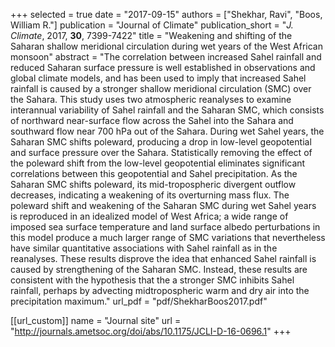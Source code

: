 +++
selected = true
date = "2017-09-15"
authors = ["Shekhar, Ravi", "Boos, William R."]
publication = "Journal of Climate"
publication_short = "*J. Climate*, 2017, **30**, 7399-7422"
title = "Weakening and shifting of the Saharan shallow meridional circulation during wet years of the West African monsoon"
abstract = "The correlation between increased Sahel rainfall and reduced Saharan surface pressure is well established in observations and global climate models, and has been used to imply that increased Sahel rainfall is caused by a stronger shallow meridional circulation (SMC) over the Sahara. This study uses two atmospheric reanalyses to examine interannual variability of Sahel rainfall and the Saharan SMC, which consists of northward near-surface flow across the Sahel into the Sahara and southward flow near 700 hPa out of the Sahara. During wet Sahel years, the Saharan SMC shifts poleward, producing a drop in low-level geopotential and surface pressure over the Sahara. Statistically removing the effect of the poleward shift from the low-level geopotential eliminates significant correlations between this geopotential and Sahel precipitation. As the Saharan SMC shifts poleward, its mid-tropospheric divergent outflow decreases, indicating a weakening of its overturning mass flux. The poleward shift and weakening of the Saharan SMC during wet Sahel years is reproduced in an idealized model of West Africa; a wide range of imposed sea surface temperature and land surface albedo perturbations in this model produce a much larger range of SMC variations that nevertheless have similar quantitative associations with Sahel rainfall as in the reanalyses. These results disprove the idea that enhanced Sahel rainfall is caused by strengthening of the Saharan SMC. Instead, these results are consistent with the hypothesis that the a stronger SMC inhibits Sahel rainfall, perhaps by advecting midtropospheric warm and dry air into the precipitation maximum."
url_pdf = "pdf/ShekharBoos2017.pdf"

[[url_custom]]
    name = "Journal site"
    url = "http://journals.ametsoc.org/doi/abs/10.1175/JCLI-D-16-0696.1"
+++

